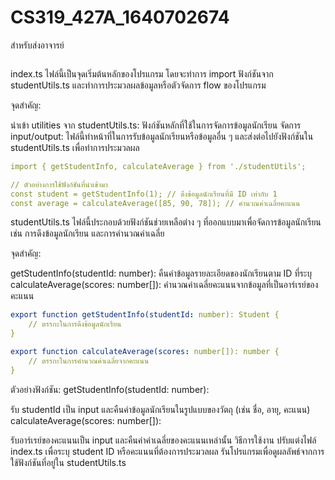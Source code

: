 # CS319_427A_1640702674
สำหรับส่งอาจารย์

```yaml
```
index.ts
ไฟล์นี้เป็นจุดเริ่มต้นหลักของโปรแกรม โดยจะทำการ import ฟังก์ชันจาก studentUtils.ts และทำการประมวลผลข้อมูลหรือตัวจัดการ flow ของโปรแกรม

จุดสำคัญ:

นำเข้า utilities จาก studentUtils.ts: ฟังก์ชันหลักที่ใช้ในการจัดการข้อมูลนักเรียน
จัดการ input/output: ไฟล์นี้ทำหน้าที่ในการรับข้อมูลนักเรียนหรือข้อมูลอื่น ๆ และส่งต่อไปยังฟังก์ชันใน studentUtils.ts เพื่อทำการประมวลผล
```yaml
import { getStudentInfo, calculateAverage } from './studentUtils';

// ตัวอย่างการใช้ฟังก์ชันที่นำเข้ามา
const student = getStudentInfo(1); // ดึงข้อมูลนักเรียนที่มี ID เท่ากับ 1
const average = calculateAverage([85, 90, 78]); // คำนวณค่าเฉลี่ยคะแนน

```
studentUtils.ts
ไฟล์นี้ประกอบด้วยฟังก์ชันช่วยเหลือต่าง ๆ ที่ออกแบบมาเพื่อจัดการข้อมูลนักเรียน เช่น การดึงข้อมูลนักเรียน และการคำนวณค่าเฉลี่ย

จุดสำคัญ:

getStudentInfo(studentId: number): คืนค่าข้อมูลรายละเอียดของนักเรียนตาม ID ที่ระบุ
calculateAverage(scores: number[]): คำนวณค่าเฉลี่ยคะแนนจากข้อมูลที่เป็นอาร์เรย์ของคะแนน
```yaml
export function getStudentInfo(studentId: number): Student {
    // ตรรกะในการดึงข้อมูลนักเรียน
}

export function calculateAverage(scores: number[]): number {
    // ตรรกะในการคำนวณค่าเฉลี่ยจากคะแนน
}

```
ตัวอย่างฟังก์ชัน:
getStudentInfo(studentId: number):

รับ studentId เป็น input และคืนค่าข้อมูลนักเรียนในรูปแบบของวัตถุ (เช่น ชื่อ, อายุ, คะแนน)
calculateAverage(scores: number[]):

รับอาร์เรย์ของคะแนนเป็น input และคืนค่าค่าเฉลี่ยของคะแนนเหล่านั้น
วิธีการใช้งาน
ปรับแต่งไฟล์ index.ts เพื่อระบุ student ID หรือคะแนนที่ต้องการประมวลผล
รันโปรแกรมเพื่อดูผลลัพธ์จากการใช้ฟังก์ชันที่อยู่ใน studentUtils.ts
